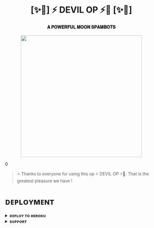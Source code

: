 <h1 align="center"><b>[✨🥀] ⚡ DEVIL OP ⚡🫧 [✨🥀]</b></h1>

<h4 align="center"> 𝐀 𝐏𝐎𝐖𝐄𝐑𝐅𝐔𝐋 𝐌𝐎𝐎𝐍 𝐒𝐏𝐀𝐌𝐁𝐎𝐓𝐒</h4>

<p align="center"><a href="https://t.me/+PfRardqZ41U1MTg1"><img src="https://telegra.ph/file/bddcebd34ec4bb1a572d3.jpg" width="400"></a></p>0


> ⭐️ Thanks to everyone for using this op ⚡ DEVIL OP ⚡🫧. That is the greatest pleasure we have !


# ᴅᴇᴘʟᴏʏᴍᴇɴᴛ


<details>
<summary><b>ᴅᴇᴘʟᴏʏ ᴛᴏ ʜᴇʀᴏᴋᴜ</b></summary>
<br>

[![Deploy](https://www.herokucdn.com/deploy/button.svg)](https://dashboard.heroku.com/new?template=https://github.com/Samyak1222/Spambot02)

</details>


<details>
<summary><b>sᴜᴘᴘᴏʀᴛ</b></summary>
<br>

<a href="https://t.me/+PfRardqZ41U1MTg1"><img src="https://t.me/turbospamtest"></a>

</details>
